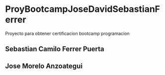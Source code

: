 # ProyBootcampJoseDavidSebastianFerrer
Proyecto para obtener certificacion  bootcamp programacion
## Sebastian Camilo Ferrer Puerta
## Jose Morelo Anzoategui


